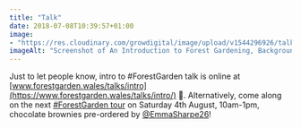 ```yaml
---
title: "Talk"
date: 2018-07-08T10:39:57+01:00
image: 
- "https://res.cloudinary.com/growdigital/image/upload/v1544296926/talk-29403096618.png"
imageAlt: "Screenshot of An Introduction to Forest Gardening, Background theory & practical jobs, slides by Jake Rayson"
---
```


Just to let people know, intro to #ForestGarden talk is online at [www.forestgarden.wales/talks/intro](https://www.forestgarden.wales/talks/intro/) 🙂. Alternatively, come along on the next [#ForestGarden tour](https://forestgardenwales.eventbrite.co.uk) on Saturday 4th August, 10am-1pm, chocolate brownies pre-ordered by [@EmmaSharpe26](https://mobile.twitter.com/EmmaSharpe26)!
